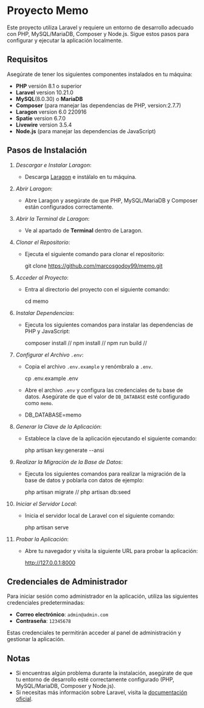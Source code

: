 # Proyecto Memo

Este proyecto utiliza Laravel y requiere un entorno de desarrollo adecuado con PHP, MySQL/MariaDB, Composer y Node.js. Sigue estos pasos para configurar y ejecutar la aplicación localmente.

## Requisitos

Asegúrate de tener los siguientes componentes instalados en tu máquina:

- **PHP** versión 8.1 o superior
- **Laravel** version 10.21.0 
- **MySQL**(8.0.30) o **MariaDB** 
- **Composer** (para manejar las dependencias de PHP, version:2.7.7)
- **Laragon** version 6.0 220916
- **Spatie** version 6.7.0
- **Livewire** version 3.5.4
- **Node.js** (para manejar las dependencias de JavaScript)

## Pasos de Instalación

1. *Descargar e Instalar Laragon*:
   - Descarga [Laragon](https://laragon.org/download/) e instálalo en tu máquina.

2. *Abrir Laragon*:
   - Abre Laragon y asegúrate de que PHP, MySQL/MariaDB y Composer están configurados correctamente.

3. *Abrir la Terminal de Laragon*:
   - Ve al apartado de **Terminal** dentro de Laragon.

4. *Clonar el Repositorio*:
   - Ejecuta el siguiente comando para clonar el repositorio:

     git clone https://github.com/marcosgodoy99/memo.git

5. *Acceder al Proyecto*:
   - Entra al directorio del proyecto con el siguiente comando:
     
     cd memo

6. *Instalar Dependencias*:
   - Ejecuta los siguientes comandos para instalar las dependencias de PHP y JavaScript:

     composer install // npm install // npm run build // 

7. *Configurar el Archivo `.env`*:
   - Copia el archivo `.env.example` y renómbralo a `.env`.

     cp .env.example .env

   - Abre el archivo `.env` y configura las credenciales de tu base de datos. Asegúrate de que el valor de `DB_DATABASE` esté configurado como `memo`.
   - 
     DB_DATABASE=memo

8. *Generar la Clave de la Aplicación*:
   - Establece la clave de la aplicación ejecutando el siguiente comando:

     php artisan key:generate --ansi

9. *Realizar la Migración de la Base de Datos*:
   - Ejecuta los siguientes comandos para realizar la migración de la base de datos y poblarla con datos de ejemplo:

     php artisan migrate // php artisan db:seed

10. *Iniciar el Servidor Local*:
    - Inicia el servidor local de Laravel con el siguiente comando:

      php artisan serve

11. *Probar la Aplicación*:
    - Abre tu navegador y visita la siguiente URL para probar la aplicación:

      http://127.0.0.1:8000

## Credenciales de Administrador

Para iniciar sesión como administrador en la aplicación, utiliza las siguientes credenciales predeterminadas:

- **Correo electrónico**: `admin@admin.com`
- **Contraseña**: `12345678`

Estas credenciales te permitirán acceder al panel de administración y gestionar la aplicación.

## Notas

- Si encuentras algún problema durante la instalación, asegúrate de que tu entorno de desarrollo esté correctamente configurado (PHP, MySQL/MariaDB, Composer y Node.js).
- Si necesitas más información sobre Laravel, visita la [documentación oficial](https://laravel.com/docs).
